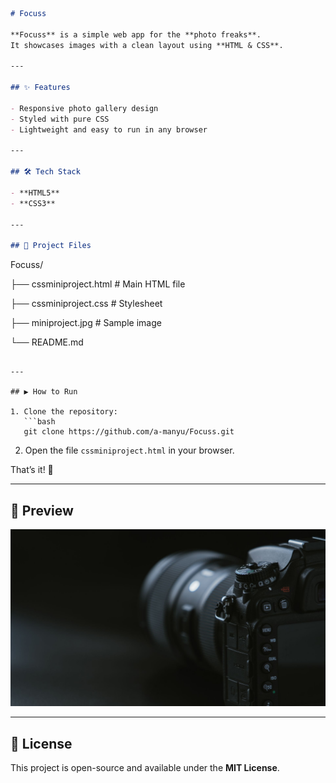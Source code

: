 ```markdown
# Focuss

**Focuss** is a simple web app for the **photo freaks**.  
It showcases images with a clean layout using **HTML & CSS**.

---

## ✨ Features

- Responsive photo gallery design  
- Styled with pure CSS  
- Lightweight and easy to run in any browser  

---

## 🛠 Tech Stack

- **HTML5**  
- **CSS3**  

---

## 📂 Project Files

```

Focuss/

├── cssminiproject.html   # Main HTML file

├── cssminiproject.css    # Stylesheet

├── miniproject.jpg       # Sample image

└── README.md

````

---

## ▶️ How to Run

1. Clone the repository:  
   ```bash
   git clone https://github.com/a-manyu/Focuss.git
````

2. Open the file `cssminiproject.html` in your browser.

That’s it! 🎉

---

## 📸 Preview

![Screenshot](miniproject.jpg)

---

## 📜 License

This project is open-source and available under the **MIT License**.

```
